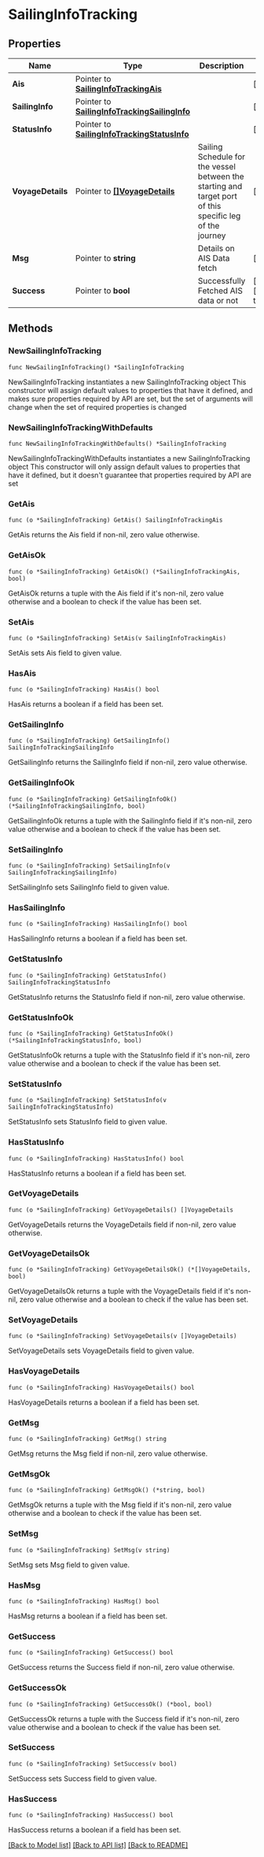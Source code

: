 # SailingInfoTracking

## Properties

Name | Type | Description | Notes
------------ | ------------- | ------------- | -------------
**Ais** | Pointer to [**SailingInfoTrackingAis**](SailingInfoTrackingAis.md) |  | [optional] 
**SailingInfo** | Pointer to [**SailingInfoTrackingSailingInfo**](SailingInfoTrackingSailingInfo.md) |  | [optional] 
**StatusInfo** | Pointer to [**SailingInfoTrackingStatusInfo**](SailingInfoTrackingStatusInfo.md) |  | [optional] 
**VoyageDetails** | Pointer to [**[]VoyageDetails**](VoyageDetails.md) | Sailing Schedule for the vessel between the starting and target port of this specific leg of the journey | [optional] 
**Msg** | Pointer to **string** | Details on AIS Data fetch | [optional] 
**Success** | Pointer to **bool** | Successfully Fetched AIS data or not | [optional] [default to true]

## Methods

### NewSailingInfoTracking

`func NewSailingInfoTracking() *SailingInfoTracking`

NewSailingInfoTracking instantiates a new SailingInfoTracking object
This constructor will assign default values to properties that have it defined,
and makes sure properties required by API are set, but the set of arguments
will change when the set of required properties is changed

### NewSailingInfoTrackingWithDefaults

`func NewSailingInfoTrackingWithDefaults() *SailingInfoTracking`

NewSailingInfoTrackingWithDefaults instantiates a new SailingInfoTracking object
This constructor will only assign default values to properties that have it defined,
but it doesn't guarantee that properties required by API are set

### GetAis

`func (o *SailingInfoTracking) GetAis() SailingInfoTrackingAis`

GetAis returns the Ais field if non-nil, zero value otherwise.

### GetAisOk

`func (o *SailingInfoTracking) GetAisOk() (*SailingInfoTrackingAis, bool)`

GetAisOk returns a tuple with the Ais field if it's non-nil, zero value otherwise
and a boolean to check if the value has been set.

### SetAis

`func (o *SailingInfoTracking) SetAis(v SailingInfoTrackingAis)`

SetAis sets Ais field to given value.

### HasAis

`func (o *SailingInfoTracking) HasAis() bool`

HasAis returns a boolean if a field has been set.

### GetSailingInfo

`func (o *SailingInfoTracking) GetSailingInfo() SailingInfoTrackingSailingInfo`

GetSailingInfo returns the SailingInfo field if non-nil, zero value otherwise.

### GetSailingInfoOk

`func (o *SailingInfoTracking) GetSailingInfoOk() (*SailingInfoTrackingSailingInfo, bool)`

GetSailingInfoOk returns a tuple with the SailingInfo field if it's non-nil, zero value otherwise
and a boolean to check if the value has been set.

### SetSailingInfo

`func (o *SailingInfoTracking) SetSailingInfo(v SailingInfoTrackingSailingInfo)`

SetSailingInfo sets SailingInfo field to given value.

### HasSailingInfo

`func (o *SailingInfoTracking) HasSailingInfo() bool`

HasSailingInfo returns a boolean if a field has been set.

### GetStatusInfo

`func (o *SailingInfoTracking) GetStatusInfo() SailingInfoTrackingStatusInfo`

GetStatusInfo returns the StatusInfo field if non-nil, zero value otherwise.

### GetStatusInfoOk

`func (o *SailingInfoTracking) GetStatusInfoOk() (*SailingInfoTrackingStatusInfo, bool)`

GetStatusInfoOk returns a tuple with the StatusInfo field if it's non-nil, zero value otherwise
and a boolean to check if the value has been set.

### SetStatusInfo

`func (o *SailingInfoTracking) SetStatusInfo(v SailingInfoTrackingStatusInfo)`

SetStatusInfo sets StatusInfo field to given value.

### HasStatusInfo

`func (o *SailingInfoTracking) HasStatusInfo() bool`

HasStatusInfo returns a boolean if a field has been set.

### GetVoyageDetails

`func (o *SailingInfoTracking) GetVoyageDetails() []VoyageDetails`

GetVoyageDetails returns the VoyageDetails field if non-nil, zero value otherwise.

### GetVoyageDetailsOk

`func (o *SailingInfoTracking) GetVoyageDetailsOk() (*[]VoyageDetails, bool)`

GetVoyageDetailsOk returns a tuple with the VoyageDetails field if it's non-nil, zero value otherwise
and a boolean to check if the value has been set.

### SetVoyageDetails

`func (o *SailingInfoTracking) SetVoyageDetails(v []VoyageDetails)`

SetVoyageDetails sets VoyageDetails field to given value.

### HasVoyageDetails

`func (o *SailingInfoTracking) HasVoyageDetails() bool`

HasVoyageDetails returns a boolean if a field has been set.

### GetMsg

`func (o *SailingInfoTracking) GetMsg() string`

GetMsg returns the Msg field if non-nil, zero value otherwise.

### GetMsgOk

`func (o *SailingInfoTracking) GetMsgOk() (*string, bool)`

GetMsgOk returns a tuple with the Msg field if it's non-nil, zero value otherwise
and a boolean to check if the value has been set.

### SetMsg

`func (o *SailingInfoTracking) SetMsg(v string)`

SetMsg sets Msg field to given value.

### HasMsg

`func (o *SailingInfoTracking) HasMsg() bool`

HasMsg returns a boolean if a field has been set.

### GetSuccess

`func (o *SailingInfoTracking) GetSuccess() bool`

GetSuccess returns the Success field if non-nil, zero value otherwise.

### GetSuccessOk

`func (o *SailingInfoTracking) GetSuccessOk() (*bool, bool)`

GetSuccessOk returns a tuple with the Success field if it's non-nil, zero value otherwise
and a boolean to check if the value has been set.

### SetSuccess

`func (o *SailingInfoTracking) SetSuccess(v bool)`

SetSuccess sets Success field to given value.

### HasSuccess

`func (o *SailingInfoTracking) HasSuccess() bool`

HasSuccess returns a boolean if a field has been set.


[[Back to Model list]](../README.md#documentation-for-models) [[Back to API list]](../README.md#documentation-for-api-endpoints) [[Back to README]](../README.md)


